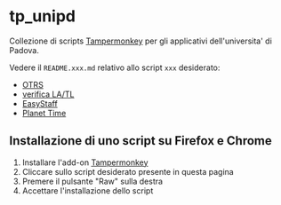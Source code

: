 # tp_unipd
Collezione di scripts [Tampermonkey](http://tampermonkey.net) per gli applicativi
dell'universita' di Padova.

Vedere il `README.xxx.md` relativo allo script `xxx` desiderato:

* [OTRS](README.otrs.md)
* [verifica LA/TL](README.verifica.md)
* [EasyStaff](README.easystaff.md)
* [Planet Time](README.planet-time.md)

## Installazione di uno script su Firefox e Chrome

1. Installare l'add-on [Tampermonkey](http://tampermonkey.net/)
2. Cliccare sullo script desiderato presente in questa pagina
3. Premere il pulsante "Raw" sulla destra
4. Accettare l'installazione dello script
